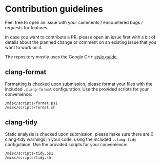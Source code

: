 # Contribution guidelines

Feel free to open an issue with your comments / encountered bugs / requests for features. 

In case you want to contribute a PR, please open an issue first with a bit of details about the planned change or comment on an existing issue that you want to work on it.

The repository mostly uses the Google C++ [style guide](https://google.github.io/styleguide/cppguide.html).

## clang-format

 Formatting is checked upon submission, please format your files with the included `.clang-format` configuration. Use the provided scripts for your convenience:

 ```
 /misc/scripts/format.ps1
 /misc/scripts/format.sh
 ```
## clang-tidy

Static analysis is checked upon submission, please make sure there are 0 clang-tidy warnings in your code, using the included `.clang-tidy` configutaion. Use the provided scripts for your convenience:

 ```
 /misc/scripts/tidy.ps1
 /misc/scripts/tidy.sh
 ```

